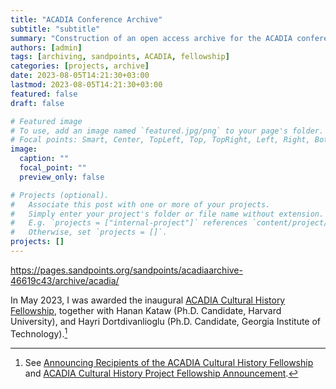 ```yaml
---
title: "ACADIA Conference Archive"
subtitle: "subtitle"
summary: "Construction of an open access archive for the ACADIA conference (1985-2023)."
authors: [admin]
tags: [archiving, sandpoints, ACADIA, fellowship]
categories: [projects, archive]
date: 2023-08-05T14:21:30+03:00
lastmod: 2023-08-05T14:21:30+03:00
featured: false
draft: false

# Featured image
# To use, add an image named `featured.jpg/png` to your page's folder.
# Focal points: Smart, Center, TopLeft, Top, TopRight, Left, Right, BottomLeft, Bottom, BottomRight.
image:
  caption: ""
  focal_point: ""
  preview_only: false

# Projects (optional).
#   Associate this post with one or more of your projects.
#   Simply enter your project's folder or file name without extension.
#   E.g. `projects = ["internal-project"]` references `content/project/deep-learning/index.md`.
#   Otherwise, set `projects = []`.
projects: []
---
```



https://pages.sandpoints.org/sandpoints/acadiaarchive-46619c43/archive/acadia/

In May 2023, I was awarded the inaugural [ACADIA Cultural History Fellowship](http://acadia.org/news/69P4TY), together with 
Hanan Kataw (Ph.D. Candidate, Harvard University), and Hayri Dortdivanlioglu (Ph.D. Candidate, Georgia Institute of Technology).[^fellows]


[^fellows]: See [Announcing Recipients of the ACADIA Cultural History Fellowship
](http://acadia.org/features/GVHMR9) and [ACADIA Cultural History Project Fellowship Announcement](http://acadia.org/news/69P4TY).